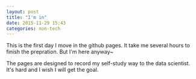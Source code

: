 ```yaml
---
layout: post
title: "I'm in"
date: 2015-11-29 15:43
categories: non-tech 
---
```


This is the first day I move in the github pages. It take me several hours to finish the prepration. But I\'m here anyway~

The pages are designed to record my self-study way to the data scientist. It\'s hard and I wish I will get the goal.
